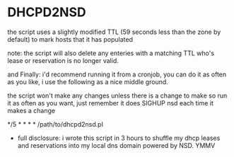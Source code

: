 
# DHCPD2NSD

the script uses a slightly modified TTL (59 seconds less than the zone by default) to mark hosts that it has populated

note: the script will also delete any enteries with a matching TTL who's lease or reservation is no longer valid.


and Finally:  i'd recommend running it from a cronjob, you can do it as often as you like, i use the following as a nice middle ground.

the script won't make any changes unless there is a change to make so run it as often as you want, just remember it does SIGHUP nsd each time it makes a change

 */5     *       *       *       *       /path/to/dhcpd2nsd.pl




* full disclosure: i wrote this script in 3 hours to shuffle my dhcp leases and reservations into my local dns domain powered by NSD. YMMV


